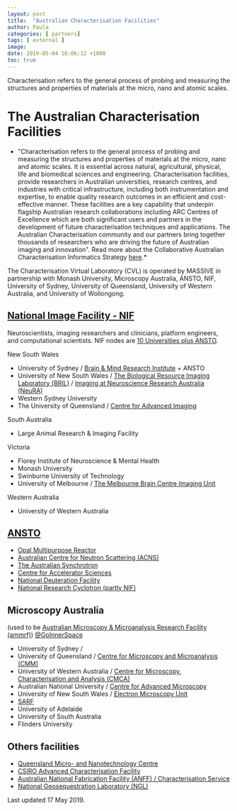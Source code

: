 ```yaml
---
layout: post
title:  "Australian Characterisation Facilities"
author: Paula
categories: [ partners]
tags: [ external ]
image:
date: 2019-05-04 16:06:12 +1000
toc: true
---
```

Characterisation refers to the general process of probing and measuring the structures and properties of materials at the micro, nano and atomic scales.

# The Australian Characterisation Facilities

* "Characterisation refers to the general process of probing and measuring the structures and properties of materials at the micro, nano and atomic scales. It is essential across natural, agricultural, physical, life and biomedical sciences and engineering. Characterisation facilities, provide researchers in Australian universities, research centres, and industries with critical infrastructure, including both instrumentation and expertise, to enable quality research outcomes in an efficient and cost-effective manner.
These facilities are a key capability that underpin flagship Australian research collaborations including ARC Centres of Excellence which are both significant users and partners in the development of future characterisation techniques and applications. The Australian Characterisation community and our partners bring together thousands of researchers who are driving the future of Australian imaging and innovation".
Read more about the Collaborative Australian Characterisation Informatics Strategy [here](https://www.cvl.org.au/__data/assets/pdf_file/0003/1367085/A-Collaborative-Australian-Characterisation-Informatics-Strategy.pdf).*


The Characterisation Virtual Laboratory (CVL) is operated by MASSIVE in partnership with Monash University, Microscopy Australia, ANSTO, NIF, University of Sydney, University of Queensland, University of Western Australia, and University of Wollongong.

## [National Image Facility - NIF](https://anif.org.au/)
Neuroscientists, imaging researchers and clinicians, platform engineers, and computational scientists. NIF nodes are [10 Universities plus ANSTO](https://anif.org.au/nif-nodes/).

New South Wales
* University of Sydney / [Brain & Mind Research Institute](https://sydney.edu.au/brain-mind/) + ANSTO
* University of New South Wales / [The Biological Resource Imaging Laboratory (BRIL)](https://www.analytical.unsw.edu.au/facilities/bril) / [Imaging at Neuroscience Research Australia (NeuRA)](https://www.neura.edu.au/)
* Western Sydney University
* The University of Queensland / [Centre for Advanced Imaging](https://cai.centre.uq.edu.au/)

South Australia
* Large Animal Research & Imaging Facility

Victoria
* Florey Institute of Neuroscience & Mental Health
* Monash University
* Swinburne University of Technology
* University of Melbourne / [The Melbourne Brain Centre Imaging Unit](https://neuroscience.unimelb.edu.au/research/neuroscience-research-at-the-university-of-melbourne/mbciu)

Western Australia
* University of Western Australia

## [ANSTO](https://www.ansto.gov.au/)
* [Opal Multipurpose Reactor]()
* [Australian Centre for Neutron Scattering (ACNS)]()
* [The Australian Synchrotron]()
* [Centre for Accelerator Sciences]()
* [National Deuteration Facility]()
* [National Research Cyclotron (partly NIF)]()

## Microscopy Australia
(used to be [Australian Microscopy & Microanalysis Research Facility (ammrf)](http://ammrf.org.au/)) [@GoInnerSpace](https://twitter.com/GoInnerSpace)
* University of Sydney /[]()
* University of Queensland / [Centre for Microscopy and Microanalysis (CMM)]()
* University of Western Australia / [Centre for Microscopy, Characterisation and Analysis (CMCA)](https://www.cmca.uwa.edu.au/facilities)
* Australian National University / [Centre for Advanced Microscopy]()
* University of New South Wales / [Electron Microscopy Unit]()
* [SARF]()
* University of Adelaide []()
* University of South Australia []()
* Flinders University


## Others facilities
* [Queensland Micro- and Nanotechnology Centre](https://www.griffith.edu.au/queensland-micro-nanotechnology-centre/facilities/characterisation-facility)
* [CSIRO Advanced Characterisation Facility](https://www.csiro.au/en/Research/MRF/Areas/Advanced-characterisation-facility)
* [Australian National Fabrication Facility (ANFF) / Characterisation Service](https://anff-q.org.au/services/characterisation/)
* [National Geosequestration Laboratory (NGL)](http://ngl.org.au/our-facilities)


Last updated 17 May 2019.
